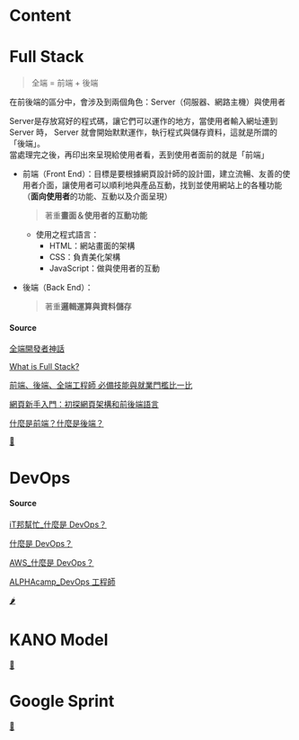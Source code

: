# Content


# Full Stack
  > 全端 = 前端 + 後端
  
在前後端的區分中，會涉及到兩個角色：Server（伺服器、網路主機）與使用者

Server是存放寫好的程式碼，讓它們可以運作的地方，當使用者輸入網址連到 Server 時， Server 就會開始默默運作，執行程式與儲存資料，這就是所謂的「後端」。\
當處理完之後，再印出來呈現給使用者看，丟到使用者面前的就是「前端」


  
- 前端（Front End）：目標是要根據網頁設計師的設計圖，建立流暢、友善的使用者介面，讓使用者可以順利地與產品互動，找到並使用網站上的各種功能（**面向使用者**的功能、互動以及介面呈現）
  > 著重**畫面＆使用者的互動功能**
  
  - 使用之程式語言：
      - HTML：網站畫面的架構
      - CSS：負責美化架構
      - JavaScript：做與使用者的互動


- 後端（Back End）：
  > 著重**邏輯運算與資料儲存**

#### Source
[全端開發者神話](https://www.ithome.com.tw/voice/97360)

[What is Full Stack?](https://www.w3schools.com/whatis/whatis_fullstack.asp)

[前端、後端、全端工程師 必備技能與就業門檻比一比](https://tw.alphacamp.co/blog/2018-07-20-18464)

[網頁新手入門：初探網頁架構和前後端語言](https://medium.com/appworks-school/%E7%B6%B2%E9%A0%81%E6%96%B0%E6%89%8B%E5%85%A5%E9%96%80-%E5%88%9D%E6%8E%A2%E7%B6%B2%E9%A0%81%E6%9E%B6%E6%A7%8B%E5%92%8C%E5%89%8D%E5%BE%8C%E7%AB%AF%E8%AA%9E%E8%A8%80-a88a5dc86ee3)

[什麼是前端？什麼是後端？](https://15days.website/posts/frontend-vs-backend)

[🍅](https://github.com/vanikk06/FinTech/tree/master/week_01#content)

# DevOps


#### Source
[iT邦幫忙_什麼是 DevOps？](https://ithelp.ithome.com.tw/articles/10184557)

[什麼是 DevOps？](https://azure.microsoft.com/zh-tw/overview/what-is-devops/)

[AWS_什麼是 DevOps？](https://aws.amazon.com/tw/devops/what-is-devops/)

[ALPHAcamp_DevOps 工程師](https://tw.alphacamp.co/blog/2018-07-20-18464#w-node-6ab77b8879a0-215075ab)

[🌶](https://github.com/vanikk06/FinTech/tree/master/week_01#content)

# KANO Model


[🍆](https://github.com/vanikk06/FinTech/tree/master/week_01#content)

# Google Sprint


[🌽](https://github.com/vanikk06/FinTech/tree/master/week_01#content)
